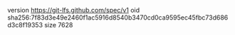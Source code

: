 version https://git-lfs.github.com/spec/v1
oid sha256:7f83d3e49e2460f1ac5916d8540b3470cd0ca9595ec45fbc73d686d3c8f19353
size 7628
